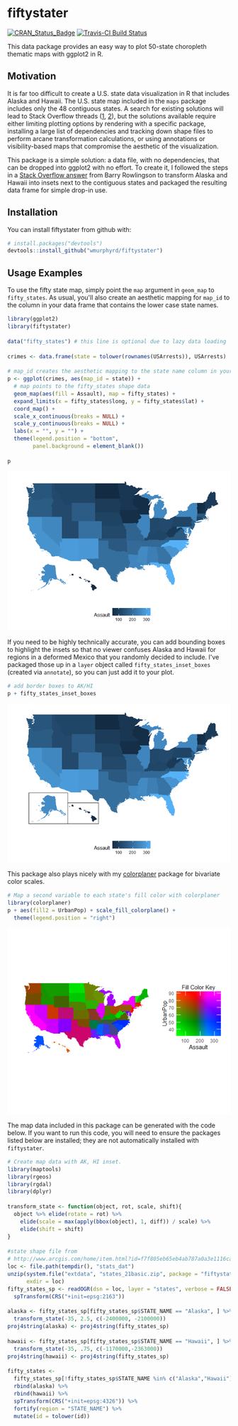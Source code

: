 
<!-- README.md is generated from README.Rmd. Please edit that file -->
fiftystater
===========

[![CRAN\_Status\_Badge](http://www.r-pkg.org/badges/version/fiftystater)](https://cran.r-project.org/package=fiftystater) [![Travis-CI Build Status](https://travis-ci.org/wmurphyrd/fiftystater.svg?branch=master)](https://travis-ci.org/wmurphyrd/fiftystater)

This data package provides an easy way to plot 50-state choropleth thematic maps with ggplot2 in R.

Motivation
----------

It is far too difficult to create a U.S. state data visualization in R that includes Alaska and Hawaii. The U.S. state map included in the `maps` package includes only the 48 contiguous states. A search for existing solutions will lead to Stack Overflow threads ([1](http://stackoverflow.com/questions/13757771/), [2](http://stackoverflow.com/questions/25530358/)), but the solutions available require either limiting plotting options by rendering with a specific package, installing a large list of dependencies and tracking down shape files to perform arcane transformation calculations, or using annotations or visibility-based maps that compromise the aesthetic of the visualization.

This package is a simple solution: a data file, with no dependencies, that can be dropped into ggplot2 with no effort. To create it, I followed the steps in a [Stack Overflow answer](http://stackoverflow.com/a/13767984) from Barry Rowlingson to transform Alaska and Hawaii into insets next to the contiguous states and packaged the resulting data frame for simple drop-in use.

Installation
------------

You can install fiftystater from github with:

``` r
# install.packages("devtools")
devtools::install_github("wmurphyrd/fiftystater")
```

Usage Examples
--------------

To use the fifty state map, simply point the `map` argument in `geom_map` to `fifty_states`. As usual, you'll also create an aesthetic mapping for `map_id` to the column in your data frame that contains the lower case state names.

``` r
library(ggplot2)
library(fiftystater)

data("fifty_states") # this line is optional due to lazy data loading

crimes <- data.frame(state = tolower(rownames(USArrests)), USArrests)

# map_id creates the aesthetic mapping to the state name column in your data
p <- ggplot(crimes, aes(map_id = state)) + 
  # map points to the fifty_states shape data
  geom_map(aes(fill = Assault), map = fifty_states) + 
  expand_limits(x = fifty_states$long, y = fifty_states$lat) +
  coord_map() +
  scale_x_continuous(breaks = NULL) + 
  scale_y_continuous(breaks = NULL) +
  labs(x = "", y = "") +
  theme(legend.position = "bottom", 
        panel.background = element_blank())

p
```

![](README-example-1.png)

If you need to be highly technically accurate, you can add bounding boxes to highlight the insets so that no viewer confuses Alaska and Hawaii for regions in a deformed Mexico that you randomly decided to include. I've packaged those up in a `layer` object called `fifty_states_inset_boxes` (created via `annotate`), so you can just add it to your plot.

``` r
# add border boxes to AK/HI
p + fifty_states_inset_boxes 
```

![](README-example_box-1.png)

This package also plays nicely with my [colorplaner](https://cran.r-project.org/package=colorplaner) package for bivariate color scales.

``` r
# Map a second variable to each state's fill color with colorplaner
library(colorplaner)
p + aes(fill2 = UrbanPop) + scale_fill_colorplane() +
  theme(legend.position = "right")
```

![](README-example_colorplaner-1.png)

The map data included in this package can be generated with the code below. If you want to run this code, you will need to ensure the packages listed below are installed; they are not automatically installed with `fiftystater`.

``` r
# Create map data with AK, HI inset.
library(maptools)
library(rgeos)
library(rgdal)
library(dplyr)

transform_state <- function(object, rot, scale, shift){
  object %>% elide(rotate = rot) %>%
    elide(scale = max(apply(bbox(object), 1, diff)) / scale) %>%
    elide(shift = shift)
}

#state shape file from
# http://www.arcgis.com/home/item.html?id=f7f805eb65eb4ab787a0a3e1116ca7e5
loc <- file.path(tempdir(), "stats_dat")
unzip(system.file("extdata", "states_21basic.zip", package = "fiftystater"),
      exdir = loc)
fifty_states_sp <- readOGR(dsn = loc, layer = "states", verbose = FALSE) %>%
  spTransform(CRS("+init=epsg:2163"))

alaska <- fifty_states_sp[fifty_states_sp$STATE_NAME == "Alaska", ] %>%
  transform_state(-35, 2.5, c(-2400000, -2100000))
proj4string(alaska) <- proj4string(fifty_states_sp)

hawaii <- fifty_states_sp[fifty_states_sp$STATE_NAME == "Hawaii", ] %>%
  transform_state(-35, .75, c(-1170000,-2363000))
proj4string(hawaii) <- proj4string(fifty_states_sp)

fifty_states <-
  fifty_states_sp[!fifty_states_sp$STATE_NAME %in% c("Alaska","Hawaii"), ] %>%
  rbind(alaska) %>%
  rbind(hawaii) %>%
  spTransform(CRS("+init=epsg:4326")) %>%
  fortify(region = "STATE_NAME") %>%
  mutate(id = tolower(id))
```
